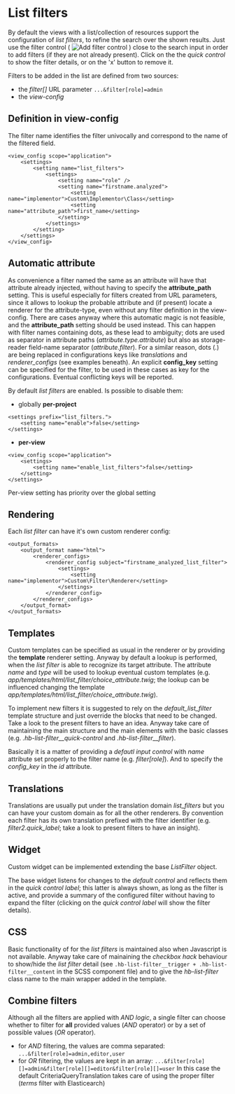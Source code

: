 # List filters

By default the views with a list/collection of resources support the configuration of *list filters*, to refine the search over the shown results.
Just use the filter control ( ![Add filter control](./funnel.png) ) close to the search input in order to add filters (if they are not already present). Click on the the *quick control* to show the filter details, or on the 'x' button to remove it.

Filters to be added in the list are defined from two sources:
*  the *filter[]* URL parameter
```...&filter[role]=admin```
* the *view-config*

## Definition in view-config

The filter name identifies the filter univocally and correspond to the name of the filtered field.

```
<view_config scope="application">
    <settings>
        <setting name="list_filters">
            <settings>
                <setting name="role" />
                <setting name="firstname.analyzed">
                    <setting name="implementor">Custom\Implementor\Class</setting>
                    <setting name="attribute_path">first_name</setting>
                </setting>
            </settings>
        </setting>
    </settings>
</view_config>
```

## Automatic attribute

As convenience a filter named the same as an attribute will have that attribute already injected, without having to specify the **attribute_path** setting.
This is useful especially for filters created from URL parameters, since it allows to lookup the probable attribute and (if present) locate a renderer for the attribute-type, even without any filter definition in the view-config.
There are cases anyway where this automatic magic is not feasible, and the **attribute_path** setting should be used instead.
This can happen with filter names containing dots, as these lead to ambiguity; dots are used as separator in attribute paths (*attribute.type.attribute*) but also as storage-reader field-name separator (*attribute.filter*).
For a similar reason, dots (.) are being replaced in configurations keys like *translations* and *renderer_configs* (see examples beneath). An explicit **config_key** setting can be specified for the filter, to be used in these cases as key for the configurations.
Eventual conflicting keys will be reported.

By default *list filters* are enabled. Is possible to disable them:
* globally **per-project**
```
<settings prefix="list_filters.">
    <setting name="enable">false</setting>
</settings>
```
* **per-view**
```
<view_config scope="application">
    <settings>
        <setting name="enable_list_filters">false</setting>
    </setting>
</settings>
```
Per-view setting has priority over the global setting

## Rendering

Each *list filter* can have it's own custom renderer config:
```
<output_formats>
    <output_format name="html">
        <renderer_configs>
            <renderer_config subject="firstname_analyzed_list_filter">
                <settings>
                    <setting name="implementor">Custom\Filter\Renderer</setting>
                </settings>
            </renderer_config>
        </renderer_configs>
    </output_format>
</output_formats>
```

## Templates

Custom templates can be specified as usual in the renderer or by providing the **template** renderer setting. Anyway by default a lookup is performed, when the *list filter* is able to recognize its target attribute. The attribute *name* and *type* will be used to lookup eventual custom templates (e.g. *app/templates/html/list_filter/choice_attribute.twig*; the lookup can be influenced changing the template *app/templates/html/list_filter/choice_attribute.twig*).

To implement new filters it is suggested to rely on the *default_list_filter* template structure and just override the blocks that need to be changed. Take a look to the present filters to have an idea.
Anyway take care of maintaining the main structure and the main elements with the basic classes (e.g. *.hb-list-filter__quick-control* and *.hb-list-filter__filter*).

Basically it is a matter of providing a *defautl input control* with *name* attribute set properly to the filter name (e.g. *filter[role]*). And to specify the *config_key* in the *id* attribute.

## Translations

Translations are usually put under the translation domain *list_filters* but you can have your custom domain as for all the other renderers.
By convention each filter has its own translation prefixed with the filter identifier (e.g. *filter2.quick_label*; take a look to present filters to have an insight).

## Widget

Custom widget can be implemented extending the base *ListFilter* object.

The base widget listens for changes to the *default control* and reflects them in the *quick control label*; this latter is always shown, as long as the filter is active, and provide a summary of the configured filter without having to expand the filter (clicking on the *quick control label* will show the filter details).

## CSS

Basic functionality of for the *list filters* is maintained also when Javascript is not available.
Anyway take care of mainaining the *checkbox hack* behaviour to show/hide the *list filter* detail (see ```.hb-list-filter__trigger + .hb-list-filter__content``` in the SCSS component file) and to give the *hb-list-filter* class name to the main wrapper added in the template.

## Combine filters

Although all the filters are applied with *AND logic*, a single filter can choose whether to filter for **all** provided values (*AND* operator) or by a set of possible values (*OR* operator).
* for *AND* filtering, the values are comma separated:
```...&filter[role]=admin,editor,user```
* for *OR* filtering, the values are kept in an array:
```...&filter[role][]=admin&filter[role][]=editor&filter[role][]=user```
In this case the default CriteriaQueryTranslation takes care of using the proper filter (*terms* filter with Elasticearch)